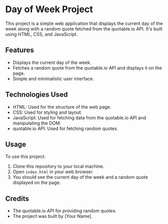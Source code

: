 # Day of Week Project

This project is a simple web application that displays the current day of the week along with a random quote fetched from the quotable.io API. It's built using HTML, CSS, and JavaScript.

## Features

- Displays the current day of the week.
- Fetches a random quote from the quotable.io API and displays it on the page.
- Simple and minimalistic user interface.

## Technologies Used

- HTML: Used for the structure of the web page.
- CSS: Used for styling and layout.
- JavaScript: Used for fetching data from the quotable.io API and manipulating the DOM.
- quotable.io API: Used for fetching random quotes.

## Usage

To use this project:

1. Clone this repository to your local machine.
2. Open `index.html` in your web browser.
3. You should see the current day of the week and a random quote displayed on the page.

## Credits

- The quotable.io API for providing random quotes.
- The project was built by [Your Name].



